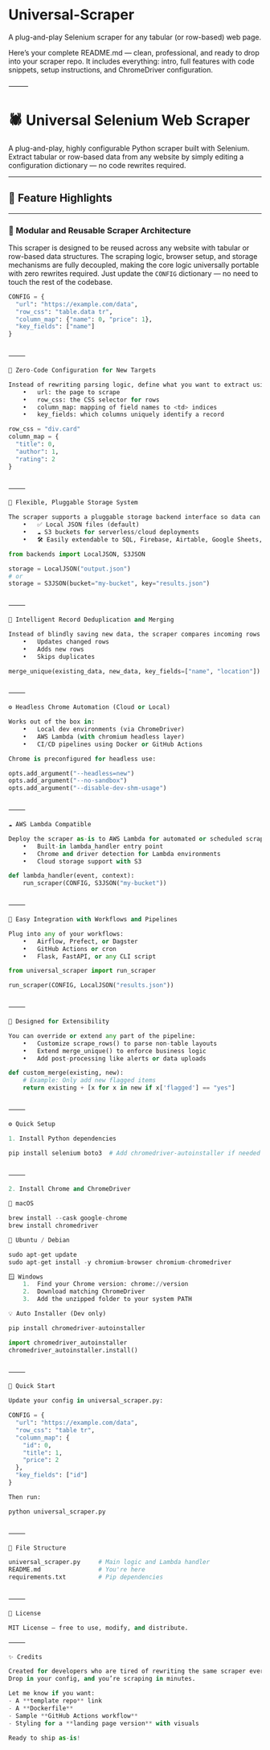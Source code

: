 # Universal-Scraper
A plug-and-play Selenium scraper for any tabular (or row-based) web page.

Here’s your complete README.md — clean, professional, and ready to drop into your scraper repo. It includes everything: intro, full features with code snippets, setup instructions, and ChromeDriver configuration.

⸻


# 🕷️ Universal Selenium Web Scraper

A plug-and-play, highly configurable Python scraper built with Selenium. Extract tabular or row-based data from any website by simply editing a configuration dictionary — no code rewrites required.

---

## 🔧 Feature Highlights

---

### 🧩 Modular and Reusable Scraper Architecture  
This scraper is designed to be reused across any website with tabular or row-based data structures. The scraping logic, browser setup, and storage mechanisms are fully decoupled, making the core logic universally portable with zero rewrites required. Just update the `CONFIG` dictionary — no need to touch the rest of the codebase.

```python
CONFIG = {
  "url": "https://example.com/data",
  "row_css": "table.data tr",
  "column_map": {"name": 0, "price": 1},
  "key_fields": ["name"]
}


⸻

📄 Zero-Code Configuration for New Targets

Instead of rewriting parsing logic, define what you want to extract using a single CONFIG object:
	•	url: the page to scrape
	•	row_css: the CSS selector for rows
	•	column_map: mapping of field names to <td> indices
	•	key_fields: which columns uniquely identify a record

row_css = "div.card"
column_map = {
  "title": 0,
  "author": 1,
  "rating": 2
}


⸻

💾 Flexible, Pluggable Storage System

The scraper supports a pluggable storage backend interface so data can be saved anywhere:
	•	✅ Local JSON files (default)
	•	☁️ S3 buckets for serverless/cloud deployments
	•	🛠️ Easily extendable to SQL, Firebase, Airtable, Google Sheets, etc.

from backends import LocalJSON, S3JSON

storage = LocalJSON("output.json")
# or
storage = S3JSON(bucket="my-bucket", key="results.json")


⸻

🧠 Intelligent Record Deduplication and Merging

Instead of blindly saving new data, the scraper compares incoming rows to previously saved data using your defined key_fields. It:
	•	Updates changed rows
	•	Adds new rows
	•	Skips duplicates

merge_unique(existing_data, new_data, key_fields=["name", "location"])


⸻

⚙️ Headless Chrome Automation (Cloud or Local)

Works out of the box in:
	•	Local dev environments (via ChromeDriver)
	•	AWS Lambda (with chromium headless layer)
	•	CI/CD pipelines using Docker or GitHub Actions

Chrome is preconfigured for headless use:

opts.add_argument("--headless=new")
opts.add_argument("--no-sandbox")
opts.add_argument("--disable-dev-shm-usage")


⸻

☁️ AWS Lambda Compatible

Deploy the scraper as-is to AWS Lambda for automated or scheduled scraping tasks:
	•	Built-in lambda_handler entry point
	•	Chrome and driver detection for Lambda environments
	•	Cloud storage support with S3

def lambda_handler(event, context):
    run_scraper(CONFIG, S3JSON("my-bucket"))


⸻

🔌 Easy Integration with Workflows and Pipelines

Plug into any of your workflows:
	•	Airflow, Prefect, or Dagster
	•	GitHub Actions or cron
	•	Flask, FastAPI, or any CLI script

from universal_scraper import run_scraper

run_scraper(CONFIG, LocalJSON("results.json"))


⸻

🧪 Designed for Extensibility

You can override or extend any part of the pipeline:
	•	Customize scrape_rows() to parse non-table layouts
	•	Extend merge_unique() to enforce business logic
	•	Add post-processing like alerts or data uploads

def custom_merge(existing, new):
    # Example: Only add new flagged items
    return existing + [x for x in new if x['flagged'] == "yes"]


⸻

⚙️ Quick Setup

1. Install Python dependencies

pip install selenium boto3  # Add chromedriver-autoinstaller if needed


⸻

2. Install Chrome and ChromeDriver

🔧 macOS

brew install --cask google-chrome
brew install chromedriver

🐧 Ubuntu / Debian

sudo apt-get update
sudo apt-get install -y chromium-browser chromium-chromedriver

🪟 Windows
	1.	Find your Chrome version: chrome://version
	2.	Download matching ChromeDriver
	3.	Add the unzipped folder to your system PATH

💡 Auto Installer (Dev only)

pip install chromedriver-autoinstaller

import chromedriver_autoinstaller
chromedriver_autoinstaller.install()


⸻

🚀 Quick Start

Update your config in universal_scraper.py:

CONFIG = {
  "url": "https://example.com/data",
  "row_css": "table tr",
  "column_map": {
    "id": 0,
    "title": 1,
    "price": 2
  },
  "key_fields": ["id"]
}

Then run:

python universal_scraper.py


⸻

📁 File Structure

universal_scraper.py     # Main logic and Lambda handler
README.md                # You're here
requirements.txt         # Pip dependencies


⸻

📄 License

MIT License — free to use, modify, and distribute.

⸻

✨ Credits

Created for developers who are tired of rewriting the same scraper every week.
Drop in your config, and you’re scraping in minutes.

Let me know if you want:
- A **template repo** link
- A **Dockerfile**
- Sample **GitHub Actions workflow**
- Styling for a **landing page version** with visuals

Ready to ship as-is!
